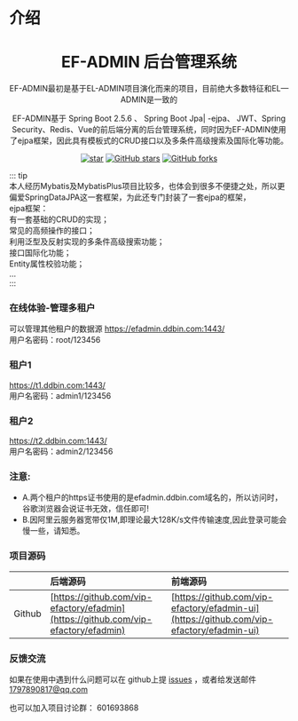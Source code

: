 # 介绍
<center><h1>EF-ADMIN 后台管理系统</h1></center>
<center><p>EF-ADMIN最初是基于EL-ADMIN项目演化而来的项目，目前绝大多数特征和EL—ADMIN是一致的</p></center>
<center><p>EF-ADMIN基于 Spring Boot 2.5.6 、 Spring Boot Jpa| -ejpa、 JWT、Spring Security、Redis、Vue的前后端分离的后台管理系统，同时因为EF-ADMIN使用了ejpa框架，因此具有模板式的CRUD接口以及多条件高级搜索及国际化等功能。</p></center>
<center>

[![star](https://github.com/vip-efactory/efadmin/badge/star.svg?theme=white)](https://github.com/vip-efactory/efadmin)
[![GitHub stars](https://img.shields.io/github/stars/vip-efactory/efadmin.svg?style=social&label=Stars)](https://github.com/vip-efactory/efadmin)
[![GitHub forks](https://img.shields.io/github/forks/vip-efactory/efadmin.svg?style=social&label=Fork)](https://github.com/vip-efactory/efadmin)

</center>

::: tip  
本人经历Mybatis及MybatisPlus项目比较多，也体会到很多不便捷之处，所以更偏爱SpringDataJPA这一套框架，为此还专门封装了一套ejpa的框架，  
ejpa框架：  
有一套基础的CRUD的实现；  
常见的高频操作的接口；  
利用泛型及反射实现的多条件高级搜索功能；  
接口国际化功能；  
Entity属性校验功能；  
...  
:::

### 在线体验-管理多租户
可以管理其他租户的数据源
<https://efadmin.ddbin.com:1443/>  
用户名密码：root/123456
### 租户1
<https://t1.ddbin.com:1443/>  
用户名密码：admin1/123456
### 租户2
<https://t2.ddbin.com:1443/>  
用户名密码：admin2/123456
### 注意:
- A.两个租户的https证书使用的是efadmin.ddbin.com域名的，所以访问时，谷歌浏览器会说证书无效，信任即可!
- B.因阿里云服务器宽带仅1M,即理论最大128K/s文件传输速度,因此登录可能会慢一些，请知悉。

### 项目源码

|        | 后端源码                                                                            | 前端源码                                                                                  |
|:-------|:-----------------------------------------------------------------------------------|:-----------------------------------------------------------------------------------------|
| Github | [https://github.com/vip-efactory/efadmin](https://github.com/vip-efactory/efadmin) | [https://github.com/vip-efactory/efadmin-ui](https://github.com/vip-efactory/efadmin-ui) |

### 反馈交流
如果在使用中遇到什么问题可以在 github上提
[issues](https://github.com/vip-efactory/efadmin/issues) ，或者给发送邮件
1797890817@qq.com

也可以加入项目讨论群： 601693868

